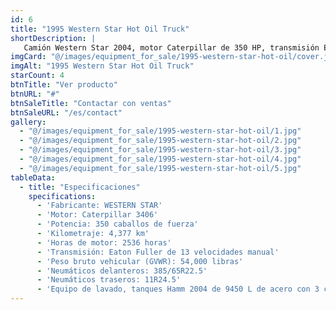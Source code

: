 ```yaml
---
id: 6
title: "1995 Western Star Hot Oil Truck"
shortDescription: |
   Camión Western Star 2004, motor Caterpillar de 350 HP, transmisión Eaton Fuller de 13 velocidades, 4,377 km y 2,536 horas de motor. Equipado con un tanque de acero de 9,450 L con 3 compartimentos, pasarela y bomba Gardner Denver.
imgCard: "@/images/equipment_for_sale/1995-western-star-hot-oil/cover.jpeg"
imgAlt: "1995 Western Star Hot Oil Truck"
starCount: 4
btnTitle: "Ver producto"
btnURL: "#"
btnSaleTitle: "Contactar con ventas"
btnSaleURL: "/es/contact"
gallery:
  - "@/images/equipment_for_sale/1995-western-star-hot-oil/1.jpg"
  - "@/images/equipment_for_sale/1995-western-star-hot-oil/2.jpg"
  - "@/images/equipment_for_sale/1995-western-star-hot-oil/3.jpg"
  - "@/images/equipment_for_sale/1995-western-star-hot-oil/4.jpg"
  - "@/images/equipment_for_sale/1995-western-star-hot-oil/5.jpg"
tableData:
  - title: "Especificaciones"
    specifications:
      - 'Fabricante: WESTERN STAR'
      - 'Motor: Caterpillar 3406'
      - 'Potencia: 350 caballos de fuerza'
      - 'Kilometraje: 4,377 km'
      - 'Horas de motor: 2536 horas'
      - 'Transmisión: Eaton Fuller de 13 velocidades manual'
      - 'Peso bruto vehicular (GVWR): 54,000 libras'
      - 'Neumáticos delanteros: 385/65R22.5'
      - 'Neumáticos traseros: 11R24.5'
      - 'Equipo de lavado, tanques Hamm 2004 de 9450 L de acero con 3 compartimentos, pasarela, bomba Gardner Denver de triple émbolo, quemador de diésel'
---
```


